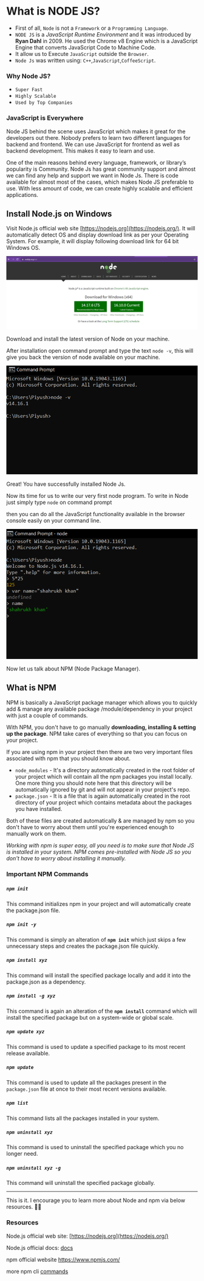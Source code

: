 # What is NODE JS?

- First of all, `Node` is not a `Framework` or a `Programming Language`.
- `NODE JS` is a *JavaScript Runtime Environment* and it was introduced by **Ryan Dahl** in 2009. He used the Chrome v8 Engine which is a JavaScript Engine that converts JavaScript Code to Machine Code.
- It allow us to Execute `JavaScript` outside the `Browser`.
- `Node Js` was written using: `C++`,`JavaScript`,`CoffeeScript`.

### Why Node JS?

- `Super Fast`
- `Highly Scalable`
- `Used by Top Companies`

### JavaScript is Everywhere

Node JS behind the scene uses JavaScript which makes it great for the developers out there. Nobody prefers to learn two different languages for backend and frontend. We can use JavaScript for frontend as well as backend development. This makes it easy to learn and use.

One of the main reasons behind every language, framework, or library’s popularity is Community. Node Js has great community support and almost we can find any help and support we want in Node Js. There is code available for almost most of the cases, which makes Node JS preferable to use. With less amount of code, we can create highly scalable and efficient applications.

## Install Node.js on Windows

Visit Node.js official web site [https://nodejs.org](https://nodejs.org/). It will automatically detect OS and display download link as per your Operating System. For example, it will display following download link for 64 bit Windows OS.

<img src="Nodejs.png" style="zoom:100%;" />

Download and install the latest version of Node on your machine.

After installation open command prompt and type the text `node -v`, this will give you back the version of node available on your machine.

<img src="installation.png" style="zoom:100%;" />

Great! You have successfully installed Node Js.

Now its time for us to write our very first node program. To write in Node just simply type `node` on command prompt

then you can do all the JavaScript functionality available in the browser console easily on your command line.

![nodeprogram](nodeprogram.png)

Now let us talk about NPM (Node Package Manager).

## What is NPM

NPM is basically a JavaScript package manager which allows you to quickly add & manage any available package /module/dependency in your project with just a couple of commands.

With NPM, you don't have to go manually **downloading, installing & setting up the package**. NPM take cares of everything so that you can focus on your project.

If you are using npm in your project then there are two very important files associated with npm that you should know about.

- `node_modules` - It's a directory automatically created in the root folder of your project which will contain all the npm packages you install locally. One more thing you should note here that this directory will be automatically ignored by git and will not appear in your project's repo.
- `package.json` - It is a file that is again automatically created in the root directory of your project which contains metadata about the packages you have installed.

Both of these files are created automatically & are managed by npm so you don't have to worry about them until you're experienced enough to manually work on them.

*Working with npm is super easy, all you need is to make sure that Node JS is installed in your system. NPM comes pre-installed with Node JS so you don't have to worry about installing it manually.*

### Important NPM Commands

##### `npm init`

This command initializes npm in your project and will automatically create the package.json file.

##### **`npm init -y`**

This command is simply an alteration of **`npm init`** which just skips a few unnecessary steps and creates the package.json file quickly.

##### **`npm install xyz`**

This command will install the specified package locally and add it into the package.json as a dependency.

##### `npm install -g xyz`

This command is again an alteration of the **`npm install`** command which will install the specified package but on a system-wide or global scale.

##### `npm update xyz`

This command is used to update a specified package to its most recent release available.

##### `npm update`

This command is used to update all the packages present in the ```package.json``` file at once to their most recent versions available.

##### `npm list`

This command lists all the packages installed in your system.

##### `npm uninstall xyz`

This command is used to uninstall the specified package which you no longer need.

##### `npm uninstall xyz -g`

This command will uninstall the specified package globally.

------

This is it. I encourage you to learn more about Node and npm via below resources. 🐱‍🏍

### Resources

Node.js official web site: [https://nodejs.org](https://nodejs.org/)

Node.js official docs: [docs](https://nodejs.org/en/docs/)

npm official website https://www.npmjs.com/

more npm cli [commands](https://docs.npmjs.com/cli/v7/commands)

